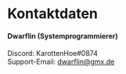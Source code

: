 # Kontaktdaten
#### Dwarflin (Systemprogrammierer)
Discord: KarottenHoe#0874<br/>
Support-Email: dwarflin@gmx.de
